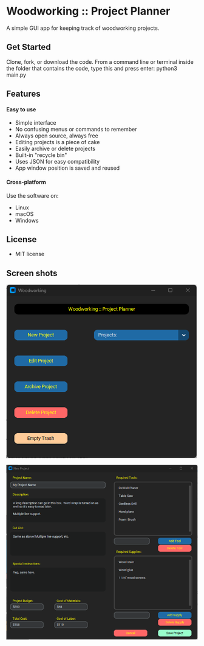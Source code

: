 
  # Woodworking :: Project Planner  
  A simple GUI app for keeping track of woodworking projects.  
  
  ## Get Started  
  Clone, fork, or download the code. From a command line or terminal inside the folder that contains the code, type this and press enter:  python3 main.py  
  
  ## Features
      
  #### Easy to use
   - Simple interface
   - No confusing menus or commands to remember
   - Always open source, always free
   - Editing projects is a piece of cake
   - Easily archive or delete projects
   - Built-in "recycle bin"
   - Uses JSON for easy compatibility
   - App window position is saved and reused

  #### Cross-platform 
   Use the software on:
   - Linux
   - macOS
   - Windows

  ## License
  - MIT license

  ## Screen shots
  ![Screenshot](images/ss1.png)
  
  ![Screenshot](images/ss2.png)
